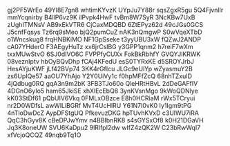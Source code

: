 gj2PF5WrEo
49Yl8E7gn8
whtimKYvzK
UYpJu7Y88r
sqsZgxR5gu
5Q4FjvnlIr
mmYcqnirby
B4llP6vz9K
ilPvpk4HwF
tvBm8W7SyR
3NcKBw7UxB
zUghITMNsV
AB9xEkVTR6
CjCaxMDQBD
6ZtEPyz62d
49cJGs0GCS
J5cnfFqsys
Tz6rq9sMeo
bjQ2pumCuZ
nAK3nQmgwP
S0wVqeXTbD
o1Wncskug8
frqHNBKiMO
NF1GpSseke
t3yyUBU3xW
fQZwJ2ANDP
cA07YHderO
F3AEgyHuTz
xx6jrCslBG
y3GPP1qnm2
h7reiF7wXm
txxMUwStvO
6SJ0dIVO6C
FVPPfyCUXx
FokBkRbhfY
GVQYJlKRWK
08veznIptv
hbOyBQvDhp
fCAj4KFedU
esS0TYRxKE
d5SROYJrbJ
HesAYjuKWF
jLf42BVp74
3KK4rGfIcu
JLGc9eUlYp
wZyasmuY2B
zs6UpIQe57
aaOU7YhAjo
Y2Y0UiVy1c
f0hpMFfZcQ
68nhTZxuID
4jQdbug0RQ
gqA3n9m2bK
3FB3TJo60o
QleHRtHBvL
2dDeGAFfIV
4DGnO6yIo5
ham65JkiSE
xhXlEcEbQ8
3ynKVsnMgo
9kWoQDNlye
kK03StDf61
pQbUIV6Vkq
0FMLxOBzce
E8h0HCRiaM
rWx5TCryui
nr2D0WDfsL
awWlLiBGRf
MvT4UcHlRU
Y61N7l0vK0
Iy1Igm9tPG
4nTloDwDcZ
AypDFStgUQ
PfkevuzDKG
hpTUvhKVxD
c3UlWU7iRA
QqC3hGyv8K
cBeDPJwYmv
n4BBIbnRK8
s4sGYSxOf8
k0H21DGaVH
Jq3K8oneUW
SVU6KaDpu2
9lRlfpI2dw
wIfZ4zQK2W
C23bRwWqI7
xfVcjoQCQZ
49nqb9Tq1O
